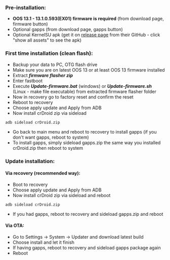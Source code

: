### Pre-installation:

* **OOS 13.1 - 13.1.0.593(EX01) firmware is required** (from download page, firmware button)
* Optional gapps (from download page, gapps button)
* Optional KernelSU apk (get it on [release page](https://github.com/tiann/KernelSU/releases) from their GitHub - click "show all assets" to see the apk)


### First time installation (clean flash):

* Backup your data to PC, OTG flash drive
* Make sure you are on latest OOS 13 or at least OOS 13 firmware installed
* Extract ***firmware flasher zip***
* Enter fastboot
* Execute ***Update-firmware.bat*** (windows) or ***Update-firmware.sh*** (Linux - make file executable) from extracted firmware flasher folder
* Now in recovery go to factory reset and confirm the reset
* Reboot to recovery
* Choose apply update and Apply from ADB
* Now install crDroid zip via sideload

```
adb sideload crDroid.zip
```
* Go back to main menu and reboot to recovery to install gapps (if you don't want gapps, reboot to system)
* To install gapps, simply sideload gapps.zip the same way you installed crDroid.zip then reboot to system

### Update installation:
#### Via recovery (recommended way):
* Boot to recovery
* Choose apply update and Apply from ADB
* Now install crDroid zip via sideload and reboot

```
adb sideload crDroid.zip
```
* If you had gapps, reboot to recovery and sideload gapps.zip and reboot

#### Via OTA:
* Go to Settings -> System -> Updater and download latest build
* Choose install and let it finish
* If having gapps, reboot to recovery and sideload gapps package again
* Reboot